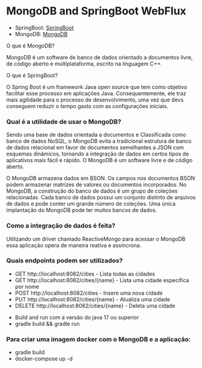 # MongoDB and SpringBoot WebFlux

- SpringBoot: [SpringBoot](https://spring.io/projects/spring-boot)
- MongoDB: [MongoDB](https://www.mongodb.com/)

O que é MongoDB?

MongoDB é um software de banco de dados orientado a documentos livre, de código aberto e multiplataforma, escrito na linguagem C++.

O que é SpringBoot?

O Spring Boot é um framework Java open source que tem como objetivo facilitar esse processo em aplicações Java. Consequentemente, ele traz mais agilidade para o processo de desenvolvimento, uma vez que devs conseguem reduzir o tempo gasto com as configurações iniciais.

### Qual é a utilidade de usar o MongoDB?

Sendo uma base de dados orientada a documentos e Classificada como banco de dados NoSQL, o MongoDB evita a tradicional estrutura de banco de dados relacional em favor de documentos semelhantes a JSON com esquemas dinâmicos, tornando a integração de dados em certos tipos de aplicativos mais fácil e rápido. O MongoDB é um software livre e de código aberto.

O MongoDB armazena dados em BSON. Os campos nos documentos BSON podem armazenar matrizes de valores ou documentos incorporados. No MongoDB, a construção do banco de dados é um grupo de coleções relacionadas. Cada banco de dados possui um conjunto distinto de arquivos de dados e pode conter um grande número de coleções. Uma única implantação do MongoDB pode ter muitos bancos de dados.

### Como a integração de dados é feita?

Utilizando um driver chamado ReactiveMongo para acessar o MongoDB essa aplicação opera de maneira reativa e assíncrona.

### Quais endpoints podem ser utilizados?

- GET http://localhost:8082/cities - Lista todas as cidades
- GET http://localhost:8082/cities/{name} - Lista uma cidade específica por nome
- POST http://localhost:8082/cities - Insere uma nova cidade
- PUT http://localhost:8082/cities/{name} - Atualiza uma cidade
- DELETE http://localhost:8082/cities/{name} - Deleta uma cidade

[//]: # ( Path: src/main/java/com/example/demo/web/CityController.java)

- Build and run com a versão do java 17 ou superior
- gradle build && gradle run

### Para criar uma imagem docker com o MongoDB e a aplicação:

- gradle build
- docker-compose up -d

